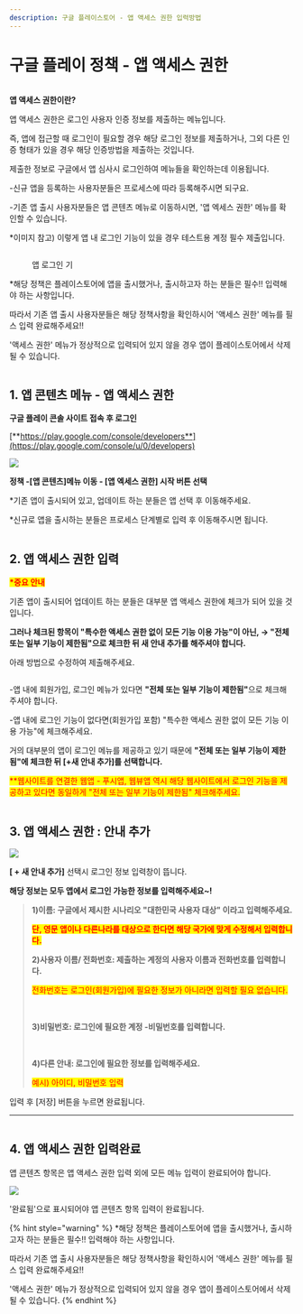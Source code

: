 ```yaml
---
description: 구글 플레이스토어 - 앱 액세스 권한 입력방법
---
```


# 구글 플레이 정책 - 앱 액세스 권한

<figure><img src="../../../.gitbook/assets/구분선 (2).PNG" alt=""><figcaption></figcaption></figure>

**앱 액세스 권한이란?**

앱 액세스 권한은 로그인 사용자 인증 정보를 제출하는 메뉴입니다.

즉, 앱에 접근할 때 로그인이 필요할 경우 해당 로그인 정보를 제출하거나, 그외 다른 인증 형태가 있을 경우 해당 인증방법을 제출하는 것입니다.

제출한 정보로 구글에서 앱 심사시 로그인하여 메뉴들을 확인하는데 이용됩니다.

-신규 앱을 등록하는 사용자분들은 프로세스에 따라 등록해주시면 되구요.

-기존 앱 출시 사용자분들은 앱 콘텐츠 메뉴로 이동하시면, '앱 엑세스 권한' 메뉴를 확인할 수 있습니다.



&#x20;\*이미지 참고) 이렇게 앱 내 로그인 기능이 있을 경우 테스트용 계정 필수 제출입니다.&#x20;

<div align="left"><figure><img src="../../../.gitbook/assets/앱로그인화면.png" alt=""><figcaption><p> 앱 로그인 기</p></figcaption></figure></div>



\*해당 정책은 플레이스토어에 앱을 출시했거나, 출시하고자 하는 분들은 필수!! 입력해야 하는 사항입니다.

따라서 기존 앱 출시 사용자분들은 해당 정책사항을 확인하시어 '액세스 권한' 메뉴를 필스 입력 완료해주세요!!

'액세스 권한' 메뉴가 정상적으로 입력되어 있지 않을 경우 앱이 플레이스토어에서 삭제될 수 있습니다.

<figure><img src="../../../.gitbook/assets/구분선 (1) (1) (1).PNG" alt=""><figcaption></figcaption></figure>

## **1. 앱 콘텐츠 메뉴 - 앱 액세스 권한**

**구글 플레이 콘솔 사이트 접속 후 로그인**

[**https://play.google.com/console/developers**](https://play.google.com/console/u/0/developers)

![](../../../.gitbook/assets/구글-액세스1.png)

**정책 -\[앱 콘텐츠]메뉴 이동 - \[앱 엑세스 권한] 시작 버튼 선택**

\*기존 앱이 출시되어 있고, 업데이트 하는 분들은 앱 선택 후 이동해주세요.

\*신규로 앱을 출시하는 분들은 프로세스 단계별로 입력 후 이동해주시면 됩니다.

<figure><img src="../../../.gitbook/assets/구분선 (1) (1) (1).PNG" alt=""><figcaption></figcaption></figure>

## **2. 앱 액세스 권한 입력**

<mark style="color:red;">**\*중요 안내**</mark>

기존 앱이 출시되어 업데이트 하는 분들은 대부분 앱 액세스 권한에 체크가 되어 있을 것입니다.

**그러나 체크된 항목이 "특수한 액세스 권한 없이 모든 기능 이용 가능"이 아닌, → "전체 또는 일부 기능이 제한됨"으로 체크한 뒤 새 안내 추가를 해주셔야 합니다.**

아래 방법으로 수정하여 제출해주세요.

<div align="left"><img src="../../../.gitbook/assets/구글_액세스2.png" alt=""></div>

-앱 내에 회원가입, 로그인 메뉴가 있다면 **"전체 또는 일부 기능이 제한됨"**&#xC73C;로 체크해주셔야 합니다.

-앱 내에 로그인 기능이 없다면(회원가입 포함) "특수한 액세스 권한 없이 모든 기능 이용 가능"에 체크해주세요.

거의 대부분의 앱이 로그인 메뉴를 제공하고 있기 때문에 **"전체 또는 일부 기능이 제한됨"에 체크한 뒤 \[+새 안내 추가]를 선택합니다.**

<mark style="color:red;">\*\*웹사이트를 연결한 웹앱 - 푸시앱, 웹뷰앱 역시 해당 웹사이트에서 로그인 기능을 제공하고 있다면 동일하게 "전체 또는 일부 기능이 제한됨" 체크해주세요.</mark>



<figure><img src="../../../.gitbook/assets/구분선 (1) (1) (1).PNG" alt=""><figcaption></figcaption></figure>

## **3. 앱 액세스 권한 : 안내 추가**

![](../../../.gitbook/assets/구글-액세스3.png)

**\[ + 새 안내 추가]** 선택시 로그인 정보 입력창이 뜹니다.

**해당 정보는 모두 앱에서 로그인 가능한 정보를 입력해주세요\~!**

> **1)이름: 구글에서 제시한 시나리오 "대한민국 사용자 대상" 이라고 입력해주세요.**
>
> <mark style="color:red;">**단, 영문 앱이나 다른나라를 대상으로 한다면 해당 국가에 맞게 수정해서 입력합니다.**</mark>
>
>
>
> **2)사용자 이름/ 전화번호: 제출하는 계정의 사용자 이름과 전화번호를 입력합니다.**
>
> <mark style="color:red;">전화번호는 로그인(회원가입)에 필요한 정보가 아니라면 입력할 필요 없습니다.</mark>
>
> **​**
>
> **3)비밀번호: 로그인에 필요한 계정 -비밀번호를 입력합니다.**
>
> **​**
>
> **4)다른 안내: 로그인에 필요한 정보를 입력해주세요.**
>
> <mark style="color:red;">예시) 아이디, 비밀번호 입력</mark>

입력 후 \[저장] 버튼을 누르면 완료됩니다.

***

<figure><img src="../../../.gitbook/assets/구분선 (1) (1) (1).PNG" alt=""><figcaption></figcaption></figure>

## **4. 앱 액세스 권한 입력완료**

앱 콘텐츠 항목은 앱 액세스 권한 입력 외에 모든 메뉴 입력이 완료되어야 합니다.

![](../../../.gitbook/assets/구글정책10.png)

'완료됨'으로 표시되어야 앱 콘텐츠 항목 입력이 완료됩니다.



{% hint style="warning" %}
\*해당 정책은 플레이스토어에 앱을 출시했거나, 출시하고자 하는 분들은 필수!! 입력해야 하는 사항입니다.

따라서 기존 앱 출시 사용자분들은 해당 정책사항을 확인하시어 '액세스 권한' 메뉴를 필스 입력 완료해주세요!!

'액세스 권한' 메뉴가 정상적으로 입력되어 있지 않을 경우 앱이 플레이스토어에서 삭제될 수 있습니다.
{% endhint %}

​

